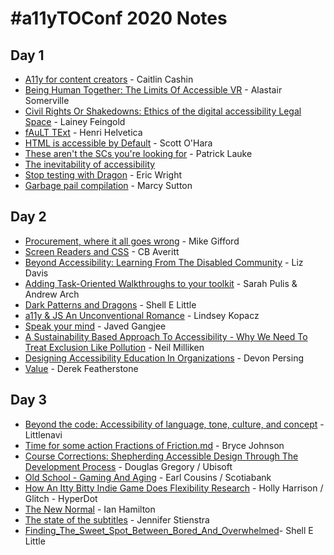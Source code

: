 # #a11yTOConf 2020 Notes
## Day 1
- [A11y for content creators](2019-10-25-Caitlin_Cashin-a11y_for_content_creators.md) - Caitlin Cashin 
- [Being Human Together: The Limits Of Accessible VR](2019-10-24-Alastair-Somerville-Being_human_together.md) - Alastair Somerville
- [Civil Rights Or Shakedowns: Ethics of the digital accessibility Legal Space](2019-10-24-Lainey_Feingold-Civil_rights_or_shakedowns_Ethics_of_the_digital_accessibility_legal_space.md) - Lainey Feingold
- [fAuLT TExt](2019-10-24-fAuLT-Text.md) - Henri Helvetica
- [HTML is accessible by Default](2019-10-24-Scott_O_Hara-HTML_is_accessible_by_default.md) - Scott O'Hara
- [These aren\'t the SCs you're looking for](2019-10-24-These-arent-the-scs-you-are-looking-for.md) - Patrick Lauke
- [The inevitability of accessibility](2019-10-24-Natalie_Patrice_Tucker-The-inevitability-of-accessibility.md)
- [Stop testing with Dragon](2019-10-24-Eric_Wrigth-Stop-testing-with-Dragon.md) - Eric Wright
- [Garbage pail compilation](2019-10-24-Marcy-Sutton_Garbage-pail-compilation.md) - Marcy Sutton


## Day 2

- [Procurement, where it all goes wrong](2019-10-25-procurement-where-it-all-goes-wrong.md) - Mike Gifford
- [Screen Readers and CSS](2019-10-25-CB_Averitt-Screen-readers-and-css.md) - CB Averitt
- [Beyond Accessibility: Learning From The Disabled Community](2019-10-25-Liz-Beyond_a11y_learning_from_the_disabled_community.md) - Liz Davis  
- [Adding Task-Oriented Walkthroughs to  your toolkit](2019-10-24-Sarah_Pulis_and_Andrew_Arch-Adding_Task-Oriented_Walkthroughs_To_Your_Toolkit.md) - Sarah Pulis & Andrew Arch
- [Dark Patterns and Dragons](2019-10-26-Shell_E_Little-Dark_Patterns_and_Dragons.md) - Shell E Little
- [a11y & JS An Unconventional Romance](2019-10-25-Lindsey_Kopacz-a11_and_js_an_unconventional_romance.md) - Lindsey Kopacz
- [Speak your mind](2019-10-25-Javed-Gangjee-Speak_your_mind.md) - Javed Gangjee
- [A Sustainability Based Approach To Accessibility - Why We Need To Treat Exclusion Like Pollution](2019-10-25-Niel_Milliken-A-sustainability-based-approach-to-Accessibility.md) - Neil Milliken  
- [Designing Accessibility Education In Organizations](2019-10-25-Devon_Persing-Designing-Accessibility-Education-In-Organizations.md) - Devon Persing
- [Value](2019-10-25-Derek_Featherstone-Value.md) - Derek Featherstone

## Day 3
- [Beyond the code: Accessibility of language, tone, culture, and concept](2019-10-26-Beyond-the-code-Accessibility-of-language-tone-culture-and-concept.md) - Littlenavi
- [Time for some action Fractions of Friction.md](2019-10-26-Bryce_Johnson-Time_for_some_action_Fractions_of_Friction.md) - Bryce Johnson
- [Course Corrections: Shepherding Accessible Design Through The Development Process](2019-10-26-Course-Corrections-Shepherding-Accessible-Design-Through-The-Development-Process.md) - Douglas Gregory / Ubisoft
- [Old School - Gaming And Aging](2019-10-26-Earl_Cousins-Old_School_gaming_and_aging.md) - Earl Cousins / Scotiabank 
- [How An Itty Bitty Indie Game Does Flexibility Research](2019-10-26-Holly_Harrison.md) - Holly Harrison / Glitch - HyperDot
- [The New Normal](2019-10-26-Ian_Hamilton-The_new_normal.md) - Ian Hamilton
- [The state of the subtitles](2019-10-26-Jennifer_Stienstra-The_state_of_subtitles.md) -  Jennifer Stienstra
- [Finding_The_Sweet_Spot_Between_Bored_And_Overwhelmed](2019-10-26-Shell_E_Little-Finding_The_Sweet_Spot_Between_Bored_And_Overwhelmed.md)- Shell E Little



